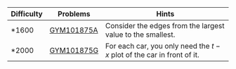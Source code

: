 | Difficulty | Problems | Hints |
| -------- | -------- | -------- |
| *1600 | [GYM101875A](https://codeforces.com/gym/101875/problem/A) | Consider the edges from the largest value to the smallest. |
| *2000 | [GYM101875G](https://codeforces.com/gym/101875/problem/G) | For each car, you only need the $t-x$ plot of the car in front of it. |